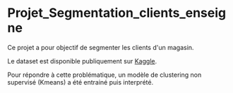 # Projet_Segmentation_clients_enseigne
Ce projet a pour objectif de segmenter les clients d'un magasin.

Le dataset est disponible publiquement sur [Kaggle](https://www.kaggle.com/datasets/imakash3011/customer-personality-analysis).

Pour répondre à cette problématique, un modèle de clustering non supervisé (Kmeans) a été entrainé puis interprété.
